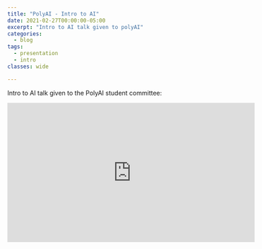```yaml
---
title: "PolyAI - Intro to AI"
date: 2021-02-27T00:00:00-05:00
excerpt: "Intro to AI talk given to polyAI"
categories:
  - blog
tags:
  - presentation
  - intro 
classes: wide

---
```


Intro to AI talk given to the PolyAI student committee:

<iframe width="560" height="315" src="https://www.youtube.com/embed/cbk6gXr6ry4" frameborder="0" allow="accelerometer; autoplay; clipboard-write; encrypted-media; gyroscope; picture-in-picture" allowfullscreen></iframe>

